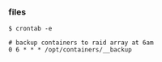 ### files
`$ crontab -e`

    # backup containers to raid array at 6am
    0 6 * * * /opt/containers/__backup
